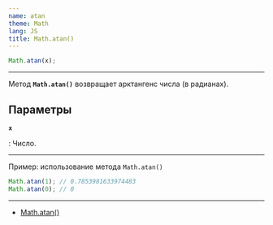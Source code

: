 ```yaml
---
name: atan
theme: Math
lang: JS
title: Math.atan()
---
```


```js
Math.atan(x);
```

---

Метод **`Math.atan()`** возвращает арктангенс числа (в радианах).

## Параметры

**`x`**

: Число.

---

Пример: использование метода `Math.atan()`

```js
Math.atan(1); // 0.7853981633974483
Math.atan(0); // 0
```

---

- [Math.atan()](https://developer.mozilla.org/ru/docs/Web/JavaScript/Reference/Global_Objects/Math/atan)
